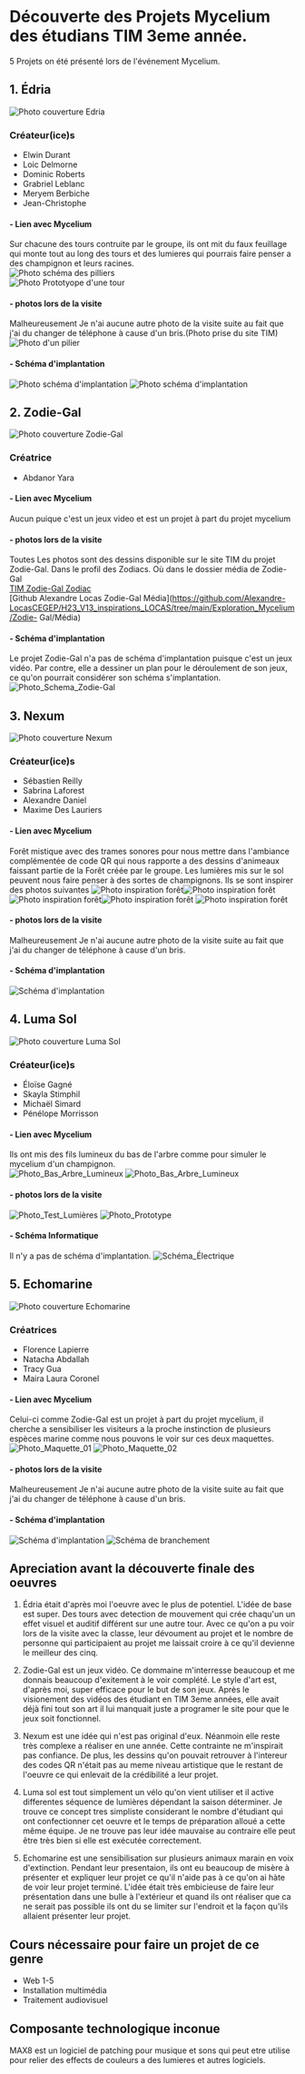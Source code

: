 # Découverte des Projets Mycelium des étudians TIM 3eme année.

5 Projets on été présenté lors de l'événement Mycelium.


## 1. Édria

![Photo couverture Edria](Edria/Média/Edria_Couverture.png)
### Créateur(ice)s
- Elwin Durant
- Loic Delmorne
- Dominic Roberts
- Grabriel Leblanc
- Meryem Berbiche
- Jean-Christophe   
#### - Lien avec Mycelium
Sur chacune des tours contruite par le groupe, ils ont mit du faux feuillage qui monte tout au long des tours et des lumieres qui pourrais faire penser 
a des champignon et leurs racines.    
![Photo schéma des pilliers](Edria/Média/Edria_Schema_Pilliers.jpg)    
![Photo Prototyope d'une tour](Edria/Média/Edria_Prototype_01.jpg)

#### - photos lors de la visite
Malheureusement Je n'ai aucune autre photo de la visite suite au fait que j'ai du changer de téléphone à cause d'un bris.(Photo prise du site TIM)     
![Photo d'un pilier](Edria/Média/Edria_Prototype_02.jpg)

#### - Schéma d'implantation
![Photo schéma d'implantation](Edria/Média/Edria_Schema_Dinplantation_01.png)
![Photo schéma d'implantation](Edria/Média/Edria_Schema_Dinplantation_02.png)



## 2. Zodie-Gal

![Photo couverture Zodie-Gal](Zodie-Gal/Média/Zodie-Gal_Couverture.png)

### Créatrice
- Abdanor Yara

#### - Lien avec Mycelium
Aucun puique c'est un jeux video et est un projet à part du projet mycelium

#### - photos lors de la visite
Toutes Les photos sont des dessins disponible sur le site TIM du projet Zodie-Gal. Dans le profil des Zodiacs. Où dans le dossier média de Zodie-Gal    
[TIM Zodie-Gal Zodiac](https://tim-montmorency.com/2023/projets/Zodie-Gal/docs/web/preproduction.html)      
[Github Alexandre Locas Zodie-Gal Média](https://github.com/Alexandre-LocasCEGEP/H23_V13_inspirations_LOCAS/tree/main/Exploration_Mycelium/Zodie-
Gal/Média)

#### - Schéma d'implantation
Le projet Zodie-Gal n'a pas de schéma d'implantation puisque c'est un jeux vidéo. Par contre, elle a dessiner un plan pour le déroulement de son jeux, 
ce qu'on pourrait considérer son schéma s'implantation.  
![Photo_Schema_Zodie-Gal](Zodie-Gal/Média/Zodie-Gal_Schema.png)

## 3. Nexum
![Photo couverture Nexum](Nexum/Média/Nexum_Couverture.png)

### Créateur(ice)s
- Sébastien Reilly
- Sabrina Laforest
- Alexandre Daniel
- Maxime Des Lauriers

#### - Lien avec Mycelium
Forêt mistique avec des trames sonores pour nous mettre dans l'ambiance complémentée de code QR qui nous rapporte a des dessins d'animeaux faissant 
partie de la Forêt créée par le groupe. Les lumières mis sur le sol peuvent nous faire penser à des sortes de champignons. Ils se sont inspirer des photos suivantes
![Photo inspiration forêt](Nexum/Média/Nexum_Inspiration_Foret_01.jpg)![Photo inspiration forêt](Nexum/Média/Nexum_Inspiration_Foret_02.jpg)
![Photo inspiration forêt](Nexum/Média/Nexum_Inspiration_Foret_03.jpg)![Photo inspiration forêt](Nexum/Média/Nexum_Inspiration_Foret_04.jpg)
![Photo inspiration forêt](Nexum/Média/Nexum_Inspiration_Foret_05.jpg)

#### - photos lors de la visite
Malheureusement Je n'ai aucune autre photo de la visite suite au fait que j'ai du changer de téléphone à cause d'un bris.
#### - Schéma d'implantation
![Schéma d'implantation](Nexum/Média/Nexum_Cartographie.png)

## 4. Luma Sol
![Photo couverture Luma Sol](Luma_Sol/Média/Luma_Sol_Couverture.png)

### Créateur(ice)s
- Éloïse Gagné
- Skayla Stimphil
- Michaël Simard
- Pénélope Morrisson

#### - Lien avec Mycelium 
Ils ont mis des fils lumineux du bas de l'arbre comme pour simuler le mycelium d'un champignon.    
![Photo_Bas_Arbre_Lumineux](Luma_Sol/Média/Luma_Sol_Final_01.jpg)
![Photo_Bas_Arbre_Lumineux](Luma_Sol/Média/Luma_Sol_Final_03.jpg)

#### - photos lors de la visite
![Photo_Test_Lumières](Luma_Sol/Média/Luma_Sol_Lumiere_Test_02.jpg)
![Photo_Prototype](Luma_Sol/Média/Luma_Sol_Prototype_Final.png)


#### - Schéma Informatique
Il n'y a pas de schéma d'implantation.
![Schéma_Électrique](Luma_Sol/Média/Luma_Sol_Schema_Informatique.png)

## 5. Echomarine
![Photo couverture Echomarine](Echomarine/Média/Echomarine_Couverture.png)

### Créatrices
- Florence Lapierre
- Natacha Abdallah
- Tracy Gua
- Maira Laura Coronel


#### - Lien avec Mycelium
Celui-ci comme Zodie-Gal est un projet à part du projet mycelium, il cherche a sensibiliser les visiteurs a la proche instinction de plusieurs espèces 
marine comme nous pouvons le voir sur ces deux maquettes.
![Photo_Maquette_01](Echomarine/Média/Echomarine_Maquette_01.png)
![Photo_Maquette_02](Echomarine/Média/Echomarine_Maquette_02.png)
#### - photos lors de la visite
Malheureusement Je n'ai aucune autre photo de la visite suite au fait que j'ai du changer de téléphone à cause d'un bris.    
#### - Schéma d'implantation
![Schéma d'implantation](Echomarine/Média/Echomarine_plantation.png)
![Schéma de branchement](Echomarine/Média/Echomarine_Shema_de_branchement.png)


## Apreciation avant la découverte finale des oeuvres
1. Édria était d'après moi l'oeuvre avec le plus de potentiel. L'idée de base est super. Des tours avec detection de mouvement qui crée chaqu'un un 
effet visuel et auditif différent sur une autre tour. Avec ce qu'on a pu voir lors de la visite avec la classe, leur dévoument au projet et le nombre de 
personne qui participaient au projet me laissait croire à ce qu'il devienne le meilleur des cinq.    

2. Zodie-Gal est un jeux vidéo. Ce dommaine m'interresse beaucoup et me donnais beaucoup d'exitement à le voir complété. Le style d'art est, d'après 
moi, super efficace pour le but de son jeux. Après le visionement des vidéos des étudiant en TIM 3eme années, elle avait déjà fini tout son art il 
lui manquait juste a programer le site pour que le jeux soit fonctionnel.   

3. Nexum est une idée qui n'est pas original d'eux. Néanmoin elle reste très complexe a réaliser en une année. Cette contrainte ne m'inspirait pas 
confiance. De plus, les dessins qu'on pouvait retrouver à l'intereur des codes QR n'était pas au meme niveau artistique que le restant de l'oeuvre ce 
qui enlevait de la crédibilité a leur projet.     

4. Luma sol est tout simplement un vélo qu'on vient utiliser et il active differentes séquence de lumières dépendant la saison déterminer. Je trouve ce 
concept tres simpliste considerant le nombre d'étudiant qui ont confectionner cet oeuvre et le temps de préparation alloué a cette même équipe. Je ne 
trouve pas leur idée mauvaise au contraire elle peut être très bien si elle est exécutée correctement.

5. Echomarine est une sensibilisation sur plusieurs animaux marain en voix d'extinction. Pendant leur presentaion, ils ont eu beaucoup de misère à 
présenter et expliquer leur projet ce qu'il n'aide pas à ce qu'on ai hàte de voir leur projet terminé. L'idée était très embicieuse de faire leur 
présentation dans une bulle à l'extérieur et quand ils ont réaliser que ca ne serait pas possible ils ont du se limiter sur l'endroit et la façon qu'ils 
allaient présenter leur projet.

## Cours nécessaire pour faire un projet de ce genre
- Web 1-5
- Installation multimédia
- Traitement audiovisuel


## Composante technologique inconue
MAX8 est un logiciel de patching pour musique et sons qui peut etre utilise pour relier des effects de couleurs a des lumieres et autres logiciels.
